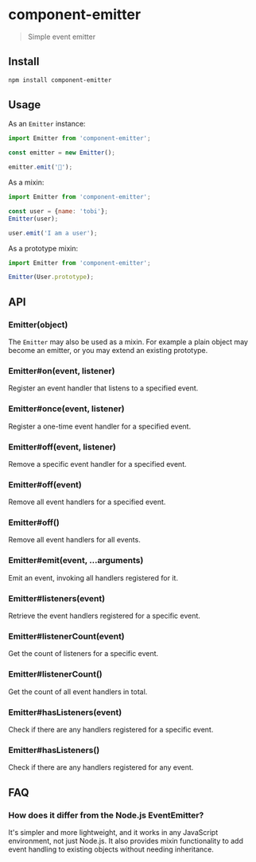 # component-emitter

> Simple event emitter

## Install

```sh
npm install component-emitter
```

## Usage

As an `Emitter` instance:

```js
import Emitter from 'component-emitter';

const emitter = new Emitter();

emitter.emit('🦄');
```

As a mixin:

```js
import Emitter from 'component-emitter';

const user = {name: 'tobi'};
Emitter(user);

user.emit('I am a user');
```

As a prototype mixin:

```js
import Emitter from 'component-emitter';

Emitter(User.prototype);
```

## API

### Emitter(object)

The `Emitter` may also be used as a mixin. For example a plain object may become an emitter, or you may extend an existing prototype.

### Emitter#on(event, listener)

Register an event handler that listens to a specified event.

### Emitter#once(event, listener)

Register a one-time event handler for a specified event.

### Emitter#off(event, listener)

Remove a specific event handler for a specified event.

### Emitter#off(event)

Remove all event handlers for a specified event.

### Emitter#off()

Remove all event handlers for all events.

### Emitter#emit(event, ...arguments)

Emit an event, invoking all handlers registered for it.

### Emitter#listeners(event)

Retrieve the event handlers registered for a specific event.

### Emitter#listenerCount(event)

Get the count of listeners for a specific event.

### Emitter#listenerCount()

Get the count of all event handlers in total.

### Emitter#hasListeners(event)

Check if there are any handlers registered for a specific event.

### Emitter#hasListeners()

Check if there are any handlers registered for any event.

## FAQ

### How does it differ from the Node.js EventEmitter?

It's simpler and more lightweight, and it works in any JavaScript environment, not just Node.js. It also provides mixin functionality to add event handling to existing objects without needing inheritance.
